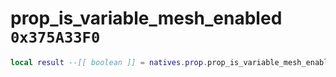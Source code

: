 # prop_is_variable_mesh_enabled `0x375A33F0`

```lua
local result --[[ boolean ]] = natives.prop.prop_is_variable_mesh_enabled(_object --[[ number ]], _variableMesh --[[ number ]])
```